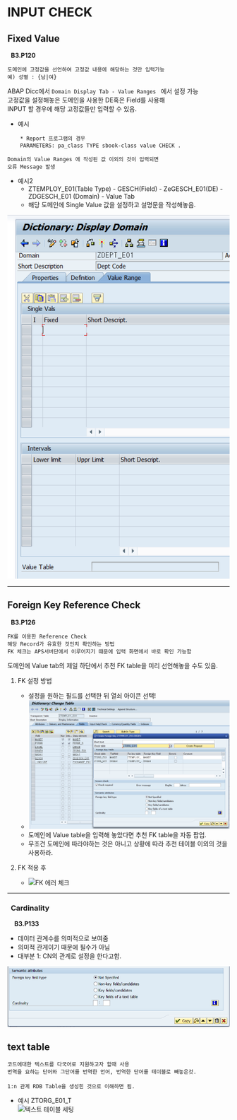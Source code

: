 # INPUT CHECK

## Fixed Value
&nbsp;&nbsp;**B3.P120**  

    도메인에 고정값을 선언하여 고정값 내용에 해당하는 것만 입력가능 
    예) 성별 : {남|여}

ABAP Dicc에서 `Domain Display Tab - Value Ranges ` 에서 설정 가능  
고정값을 설정해놓은 도메인을 사용한 DE혹은 Field를 사용해   
INPUT 할 경우에 해당 고정값들만 입력할 수 있음.  

- 예시
```abap
    * Report 프로그램의 경우
    PARAMETERS: pa_class TYPE sbook-class value CHECK .
```
    Domain의 Value Ranges 에 작성된 값 이외의 것이 입력되면  
    오류 Message 발생
- 예시2   
    - ZTEMPLOY_E01(Table Type) - GESCH(Field) - ZeGESCH_E01(DE) - ZDGESCH_E01 (Domain) - Value Tab
    - 해당 도메인에 Single Value 값을 설정하고 설명문을 작성해놓음.

![Domain_Value](../screenShot/WEEK3/Domain_Value.png)

---
## Foreign Key Reference Check
&nbsp;&nbsp;**B3.P126**  

    FK를 이용한 Reference Check
    해당 Record가 유효한 것인치 확인하는 방법
    FK 체크는 APS서버단에서 이루어지기 떄문에 입력 화면에서 바로 확인 가능함

도메인에 Value tab의 제일 하단에서 추천 FK table을 미리 선언해놓을 수도 있음.

1. FK 설정 방법
    - 설정을 원하는 필드를 선택한 뒤 열쇠 아이콘 선택!
    - ![create FK](../screenShot/WEEK3/Create_FK.png)  
    - 도메인에 Value table을 입력해 놓았다면 추천 FK table을 자동 팝업.  
    - 무조건 도메인에 따라야하는 것은 아니고 상황에 따라 추천 테이블 이외의 것을 사용하라.  

2. FK 적용 후
    - ![FK 에러 체크](../screenShot/WEEK3/FK_Check.png)

---

### &nbsp;&nbsp;Cardinality  
&nbsp;&nbsp;&nbsp;&nbsp;**B3.P133**

- 데이터 관계수를 의미적으로 보여줌
- 의미적 관게이기 때문에 필수가 아님
- 대부분 1: CN의 관계로 설정을 한다고함.

![카디널리티 체크](../screenShot/WEEK3/Cardinality_check.png)


## text table
    코드에대한 텍스트를 다국어로 지원하고자 할때 사용
    번역을 요하는 단어와 그단어를 번역한 언어, 번역한 단어를 테이블로 빼놓은것.

    1:n 관계 RDB Table을 생성힌 것으로 이해하면 됨.
- 예시 ZTORG_E01_T  
![텍스트 테이블 세팅](../screenShot/WEEK3/text_table%20Setting.png)

